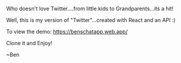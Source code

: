 Who doesn't love Twitter....from little kids to Grandparents...its a hit!

Well, this is my version of "Twitter"...created with React and an API :)

To view the demo: https://benschatapp.web.app/

Clone it and Enjoy!

~Ben
